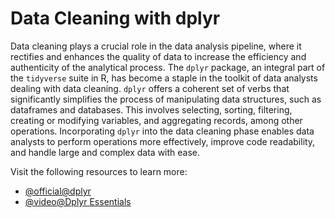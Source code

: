 # Data Cleaning with dplyr

Data cleaning plays a crucial role in the data analysis pipeline, where it rectifies and enhances the quality of data to increase the efficiency and authenticity of the analytical process. The `dplyr` package, an integral part of the `tidyverse` suite in R, has become a staple in the toolkit of data analysts dealing with data cleaning. `dplyr` offers a coherent set of verbs that significantly simplifies the process of manipulating data structures, such as dataframes and databases. This involves selecting, sorting, filtering, creating or modifying variables, and aggregating records, among other operations. Incorporating `dplyr` into the data cleaning phase enables data analysts to perform operations more effectively, improve code readability, and handle large and complex data with ease.

Visit the following resources to learn more:

- [@official@dplyr](https://dplyr.tidyverse.org/)
- [@video@Dplyr Essentials](https://www.youtube.com/watch?v=Gvhkp-Yw65U)